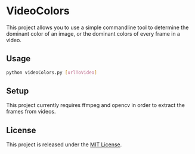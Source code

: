 VideoColors
===========

This project allows you to use a simple commandline tool to determine the dominant color of an image, or the dominant colors of every frame in a video.

Usage
-----

```bash
python videoColors.py [urlToVideo]
```

Setup
-----

This project currently requires ffmpeg and opencv in order to extract the frames from videos.

License
-------

This project is released under the [MIT License](LICENSE).